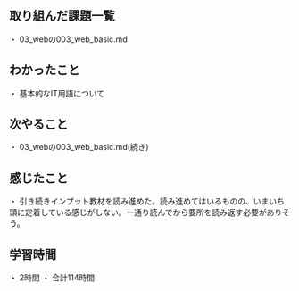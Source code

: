 ## 取り組んだ課題一覧
・ 03_webの003_web_basic.md
## わかったこと
・ 基本的なIT用語について
## 次やること
・ 03_webの003_web_basic.md(続き)
## 感じたこと
・ 引き続きインプット教材を読み進めた。読み進めてはいるものの、いまいち頭に定着している感じがしない。一通り読んでから要所を読み返す必要がありそう。
## 学習時間
・ 2時間
・ 合計114時間
